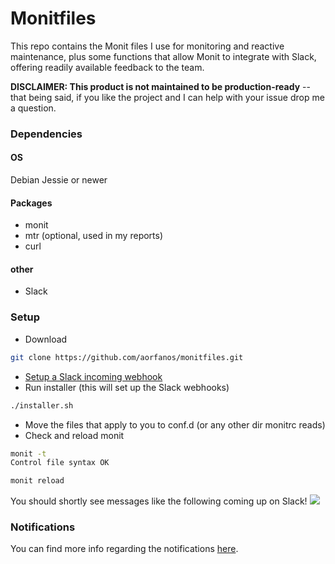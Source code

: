 # Monitfiles

This repo contains the Monit files I use for monitoring and reactive maintenance, plus some functions that allow Monit to integrate with Slack, offering readily available feedback to the team. 

**DISCLAIMER: This product is not maintained to be production-ready** -- that being said, if you like the project and I can help with your issue drop me a question.

### Dependencies

#### OS
Debian Jessie or newer

#### Packages
- monit
- mtr (optional, used in my reports)
- curl

#### other
- Slack

### Setup
- Download

```bash
git clone https://github.com/aorfanos/monitfiles.git
```
- [Setup a Slack incoming webhook](https://api.slack.com/incoming-webhooks)
- Run installer (this will set up the Slack webhooks)

```bash
./installer.sh
```
- Move the files that apply to you to conf.d (or any other dir monitrc reads)
- Check and reload monit

```bash
monit -t
Control file syntax OK

monit reload
```
You should shortly see messages like the following coming up on Slack!
![](https://imgur.com/9IbAkPK.png)

### Notifications
You can find more info regarding the notifications [here](https://imgur.com/a/ceCoVqH).

